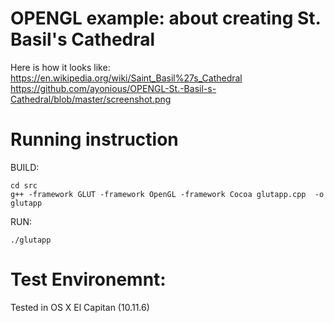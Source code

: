 # OPENGL example: about creating St. Basil's Cathedral

Here is how it looks like: https://en.wikipedia.org/wiki/Saint_Basil%27s_Cathedral
https://github.com/ayonious/OPENGL-St.-Basil-s-Cathedral/blob/master/screenshot.png

# Running instruction

BUILD:
```
cd src
g++ -framework GLUT -framework OpenGL -framework Cocoa glutapp.cpp  -o glutapp
```

RUN:
```
./glutapp
```

# Test Environemnt:

Tested in OS X El Capitan (10.11.6)
